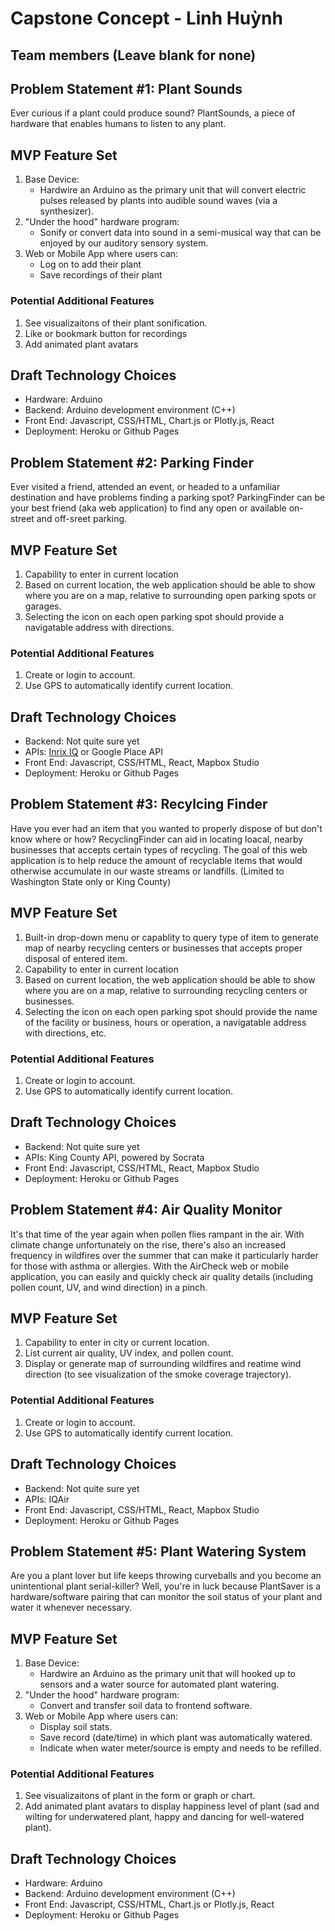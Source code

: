 # Capstone Concept - Linh Huỳnh

## Team members (Leave blank for none)

## Problem Statement #1: Plant Sounds

Ever curious if a plant could produce sound? PlantSounds, a piece of hardware that enables humans to listen to any plant.

## MVP Feature Set

1. Base Device:
    - Hardwire an Arduino as the primary unit that will convert electric pulses released by plants into audible sound waves (via a synthesizer).
2. "Under the hood" hardware program:
    - Sonify or convert data into sound in a semi-musical way that can be enjoyed by our auditory sensory system.
4.  Web or Mobile App where users can:
    - Log on to add their plant
    - Save recordings of their plant

### Potential Additional Features

1. See visualizaitons of their plant sonification.
2. Like or bookmark button for recordings 
3. Add animated plant avatars


## Draft Technology Choices

- Hardware: Arduino
- Backend: Arduino development environment (C++)
- Front End: Javascript, CSS/HTML, Chart.js or Plotly.js, React
- Deployment: Heroku or Github Pages

## Problem Statement #2: Parking Finder

Ever visited a friend, attended an event, or headed to a unfamiliar destination and have problems finding a parking spot? ParkingFinder can be your best friend (aka web application) to find any open or available on-street and off-sreet parking.

## MVP Feature Set

1. Capability to enter in current location
2. Based on current location, the web application should be able to show where you are on a map, relative to surrounding open parking spots or garages.
3. Selecting the icon on each open parking spot should provide a navigatable address with directions.

### Potential Additional Features

1. Create or login to account.
2. Use GPS to automatically identify current location.

## Draft Technology Choices

- Backend: Not quite sure yet
- APIs: [Inrix IQ](https://docs.inrix.com/) or Google Place API
- Front End: Javascript, CSS/HTML, React, Mapbox Studio
- Deployment: Heroku or Github Pages

## Problem Statement #3: Recylcing Finder

Have you ever had an item that you wanted to properly dispose of but don't know where or how? RecyclingFinder can aid in locating loacal, nearby businesses that accepts certain types of recycling. The goal of this web application is to help reduce the amount of recyclable items that would otherwise accumulate in our waste streams or landfills. (Limited to Washington State only or King County)

## MVP Feature Set

1. Built-in drop-down menu or capablity to query type of item to generate map of nearby recycling centers or businesses that accepts proper disposal of entered item. 
2. Capability to enter in current location
3. Based on current location, the web application should be able to show where you are on a map, relative to surrounding recycling centers or businesses.
4. Selecting the icon on each open parking spot should provide the name of the facility or business, hours or operation, a navigatable address with directions, etc.

### Potential Additional Features

1. Create or login to account.
2. Use GPS to automatically identify current location.

## Draft Technology Choices

- Backend: Not quite sure yet
- APIs: King County API, powered by Socrata
- Front End: Javascript, CSS/HTML, React, Mapbox Studio
- Deployment: Heroku or Github Pages

## Problem Statement #4: Air Quality Monitor

It's that time of the year again when pollen flies rampant in the air. With climate change unfortunately on the rise, there's also an increased frequency in wildfires over the summer that can make it particularly harder for those with asthma or allergies. With the AirCheck web or mobile application, you can easily and quickly check air quality details (including pollen count, UV, and wind direction) in a pinch.

## MVP Feature Set

1. Capability to enter in city or current location.
2. List current air quality, UV index, and pollen count.
3. Display or generate map of surrounding wildfires and reatime wind direction (to see visualization of the smoke coverage trajectory).

### Potential Additional Features

1. Create or login to account.
2. Use GPS to automatically identify current location.

## Draft Technology Choices

- Backend: Not quite sure yet
- APIs: IQAir
- Front End: Javascript, CSS/HTML, React, Mapbox Studio
- Deployment: Heroku or Github Pages

## Problem Statement #5: Plant Watering System

Are you a plant lover but life keeps throwing curveballs and you become an unintentional plant serial-killer? Well, you're in luck because PlantSaver is a hardware/software pairing that can monitor the soil status of your plant and water it whenever necessary.

## MVP Feature Set

1. Base Device:
    - Hardwire an Arduino as the primary unit that will hooked up to sensors and a water source for automated plant watering.
2. "Under the hood" hardware program:
    - Convert and transfer soil data to frontend software.
4.  Web or Mobile App where users can:
    - Display soil stats.
    - Save record (date/time) in which plant was automatically watered.
    - Indicate when water meter/source is empty and needs to be refilled.

### Potential Additional Features

1. See visualizaitons of plant in the form or graph or chart.
3. Add animated plant avatars to display happiness level of plant (sad and wilting for underwatered plant, happy and dancing for well-watered plant).


## Draft Technology Choices

- Hardware: Arduino
- Backend: Arduino development environment (C++)
- Front End: Javascript, CSS/HTML, Chart.js or Plotly.js, React
- Deployment: Heroku or Github Pages
